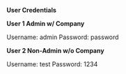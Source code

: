 **User Credentials**

**User 1 Admin w/ Company**

Username: admin
Password: password

**User 2 Non-Admin w/o Company**

Username: test
Password: 1234
